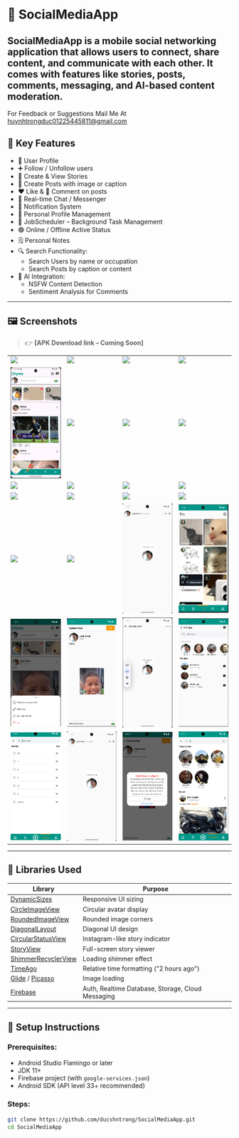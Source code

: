 # 📱 SocialMediaApp

**SocialMediaApp** is a mobile social networking application that allows users to connect, share content, and communicate with each other. It comes with features like stories, posts, comments, messaging, and AI-based content moderation.
---

For Feedback or Suggestions Mail Me At huynhtrongduc01225445811@gmail.com 

## 🚀 Key Features

- 👤 User Profile
- ➕ Follow / Unfollow users
- 📸 Create & View Stories
- 📝 Create Posts with image or caption
- ❤️ Like & 💬 Comment on posts
- 💬 Real-time Chat / Messenger
- 🔔 Notification System
- 🧑 Personal Profile Management
- 📅 JobScheduler – Background Task Management
- 🟢 Online / Offline Active Status
- 🗒️ Personal Notes
- 🔍 Search Functionality:
  - Search Users by name or occupation
  - Search Posts by caption or content
- 🤖 AI Integration:
  - NSFW Content Detection
  - Sentiment Analysis for Comments

---

## 🖼️ Screenshots

> 👉 **[APK Download link – Coming Soon]**

<table style="width:100%">
  <tr>
    <td><img src="screenshots/img14.jpg"/></td>
    <td><img src="screenshots/img1.jpg"/></td>
    <td><img src="screenshots/img2.jpg"/></td>
    <td><img src="screenshots/img3.jpg"/></td>
  </tr>
  <tr>
    <td><img src="screenshots/img4.png"/></td>
    <td><img src="screenshots/img5.jpg"/></td>
    <td><img src="screenshots/img6.jpg"/></td>
    <td><img src="screenshots/img7.jpg"/></td>
  </tr>
  <tr>
    <td><img src="screenshots/img8.jpg"/></td>
    <td><img src="screenshots/img9.jpg"/></td>
    <td><img src="screenshots/img10.jpg"/></td>
    <td><img src="screenshots/img11.jpg"/></td>
  </tr>
  <tr>
    <td><img src="screenshots/img12.jpg"/></td>
    <td><img src="screenshots/img13.jpg"/></td>
    <td><img src="screenshots/img14.jpg"/></td>
    <td><img src="screenshots/img16.jpg"/></td>
  </tr>
  <tr>
    <td><img src="screenshots/img17.jpg"/></td>
    <td><img src="screenshots/img18.jpg"/></td>
    <td><img src="screenshots/img25.png"/></td>
    <td><img src="screenshots/img20.png"/></td>
  </tr>
  <tr>
    <td><img src="screenshots/img21.png"/></td>
    <td><img src="screenshots/img22.png"/></td>
    <td><img src="screenshots/img23.png"/></td>
    <td><img src="screenshots/img24.png"/></td>
  </tr>
  <tr>
    <td><img src="screenshots/img28.png"/></td>
    <td><img src="screenshots/img25.png"/></td>
    <td><img src="screenshots/img26.png"/></td>
    <td><img src="screenshots/img27.png"/></td>
  </tr>
</table>

---

## 🧩 Libraries Used

| Library | Purpose |
|--------|---------|
| [DynamicSizes](https://github.com/MrNouri/DynamicSizes) | Responsive UI sizing |
| [CircleImageView](https://github.com/hdodenhof/CircleImageView) | Circular avatar display |
| [RoundedImageView](https://github.com/vinc3m1/RoundedImageView) | Rounded image corners |
| [DiagonalLayout](https://github.com/florent37/DiagonalLayout) | Diagonal UI design |
| [CircularStatusView](https://github.com/3llomi/CircularStatusView) | Instagram-like story indicator |
| [StoryView](https://github.com/OMARIHAMZA/StoryView) | Full-screen story viewer |
| [ShimmerRecyclerView](https://github.com/sharish/ShimmerRecyclerView) | Loading shimmer effect |
| [TimeAgo](https://github.com/marlonlom/timeago) | Relative time formatting ("2 hours ago") |
| [Glide](https://github.com/bumptech/glide) / [Picasso](https://github.com/square/picasso) | Image loading |
| [Firebase](https://firebase.google.com/) | Auth, Realtime Database, Storage, Cloud Messaging |

---

## 🔧 Setup Instructions

### Prerequisites:
- Android Studio Flamingo or later
- JDK 11+
- Firebase project (with `google-services.json`)
- Android SDK (API level 33+ recommended)

### Steps:
```bash
git clone https://github.com/ducshntrong/SocialMediaApp.git
cd SocialMediaApp

